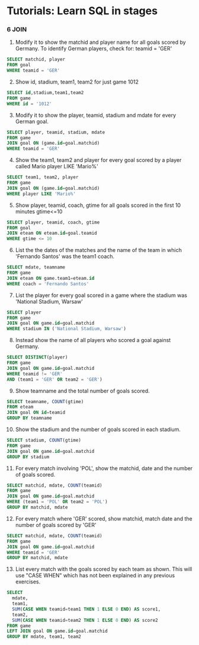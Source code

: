# Tutorials: Learn SQL in stages
### 6 JOIN

1. Modify it to show the matchid and player name for all goals scored by Germany. To identify German players, check for: teamid = 'GER'
```sql
SELECT matchid, player 
FROM goal 
WHERE teamid = 'GER'
```

2. Show id, stadium, team1, team2 for just game 1012
```sql
SELECT id,stadium,team1,team2
FROM game
WHERE id = '1012'
```

3. Modify it to show the player, teamid, stadium and mdate for every German goal.
```sql
SELECT player, teamid, stadium, mdate
FROM game 
JOIN goal ON (game.id=goal.matchid)
WHERE teamid = 'GER'
```

4. Show the team1, team2 and player for every goal scored by a player called Mario player LIKE 'Mario%'
```sql
SELECT team1, team2, player
FROM game 
JOIN goal ON (game.id=goal.matchid)
WHERE player LIKE 'Mario%'
```

5. Show player, teamid, coach, gtime for all goals scored in the first 10 minutes gtime<=10
```sql
SELECT player, teamid, coach, gtime
FROM goal 
JOIN eteam ON eteam.id=goal.teamid
WHERE gtime <= 10
```

6. List the the dates of the matches and the name of the team in which 'Fernando Santos' was the team1 coach.
```sql
SELECT mdate, teamname
FROM game 
JOIN eteam ON game.team1=eteam.id
WHERE coach = 'Fernando Santos' 
```

7. List the player for every goal scored in a game where the stadium was 'National Stadium, Warsaw'
```sql
SELECT player
FROM game 
JOIN goal ON game.id=goal.matchid
WHERE stadium IN ('National Stadium, Warsaw')
```

8. Instead show the name of all players who scored a goal against Germany.
```sql
SELECT DISTINCT(player)
FROM game 
JOIN goal ON game.id=goal.matchid
WHERE teamid != 'GER'
AND (team1 = 'GER' OR team2 = 'GER')
```

9. Show teamname and the total number of goals scored.
```sql
SELECT teamname, COUNT(gtime)
FROM eteam 
JOIN goal ON id=teamid
GROUP BY teamname
```

10. Show the stadium and the number of goals scored in each stadium.
```sql
SELECT stadium, COUNT(gtime)
FROM game 
JOIN goal ON game.id=goal.matchid
GROUP BY stadium
```

11. For every match involving 'POL', show the matchid, date and the number of goals scored.
```sql
SELECT matchid, mdate, COUNT(teamid)
FROM game 
JOIN goal ON game.id=goal.matchid
WHERE (team1 = 'POL' OR team2 = 'POL')
GROUP BY matchid, mdate
```

12. For every match where 'GER' scored, show matchid, match date and the number of goals scored by 'GER'
```sql
SELECT matchid, mdate, COUNT(teamid)
FROM game 
JOIN goal ON game.id=goal.matchid
WHERE teamid = 'GER'
GROUP BY matchid, mdate
```

13. List every match with the goals scored by each team as shown. This will use "CASE WHEN" which has not been explained in any previous exercises.
```sql
SELECT 
  mdate, 
  team1, 
  SUM(CASE WHEN teamid=team1 THEN 1 ELSE 0 END) AS score1,
  team2, 
  SUM(CASE WHEN teamid=team2 THEN 1 ELSE 0 END) AS score2
FROM game 
LEFT JOIN goal ON game.id=goal.matchid
GROUP BY mdate, team1, team2
```
